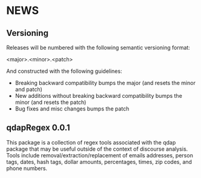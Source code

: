 NEWS 
====

Versioning
----------

Releases will be numbered with the following semantic versioning format:

&lt;major&gt;.&lt;minor&gt;.&lt;patch&gt;

And constructed with the following guidelines:

* Breaking backward compatibility bumps the major (and resets the minor 
  and patch)
* New additions without breaking backward compatibility bumps the minor 
  (and resets the patch)
* Bug fixes and misc changes bumps the patch


qdapRegex 0.0.1
----------------------------------------------------------------

This package is a collection of regex tools associated with the qdap
package that may be useful outside of the context of discourse analysis.  Tools
include removal/extraction/replacement of emails addresses, person tags, dates,
hash tags, dollar amounts, percentages, times, zip codes, and phone numbers.
